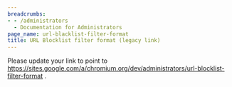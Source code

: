 ```yaml
---
breadcrumbs:
- - /administrators
  - Documentation for Administrators
page_name: url-blacklist-filter-format
title: URL Blocklist filter format (legacy link)
---
```


Please update your link to point to
<https://sites.google.com/a/chromium.org/dev/administrators/url-blocklist-filter-format>
.